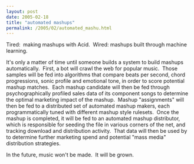 ```yaml
---
layout: post
date: 2005-02-18
title: "automated mashups"
permalink: /2005/02/automated_mashu.html
---
```


Tired:  making mashups with Acid.  Wired: mashups built through machine learning.

It's only a matter of time until someone builds a system to build mashups automatically.  First, a bot will crawl the web for popular music.  Those samples will be fed into algorithms that compare beats per second, chord progressions, sonic profile and emotional tone, in order to score potential mashup matches.  Each mashup candidate will then be fed through psychographically profiled sales data of its component songs to determine the optimal marketing impact of the mashup.  Mashup "assignments" will then be fed to a distributed set of automated mashup makers, each programmatically tuned with different mashup style rulesets.  Once the mashup is completed, it will be fed to an automated mashup distributor, which is responsible for seeding the file in various corners of the net, and tracking download and distribution activity.  That data will then be used by to determine further marketing spend and potential "mass media" distribution strategies.

In the future, music won't be made.  It will be grown.